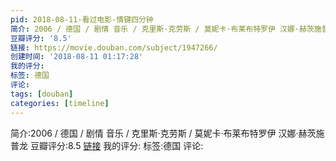 ```yaml
---
pid: 2018-08-11-看过电影-情键四分钟
简介: 2006 / 德国 / 剧情 音乐 / 克里斯·克劳斯 / 莫妮卡·布莱布特罗伊 汉娜·赫茨施普龙
豆瓣评分: '8.5'
链接: https://movie.douban.com/subject/1947266/
创建时间: '2018-08-11 01:17:28'
我的评分:
标签: 德国
评论:
tags: [douban]
categories: [timeline]
---
```

简介:2006 / 德国 / 剧情 音乐 / 克里斯·克劳斯 / 莫妮卡·布莱布特罗伊 汉娜·赫茨施普龙
豆瓣评分:8.5
[链接](https://movie.douban.com/subject/1947266/)
我的评分:
标签:德国
评论:
